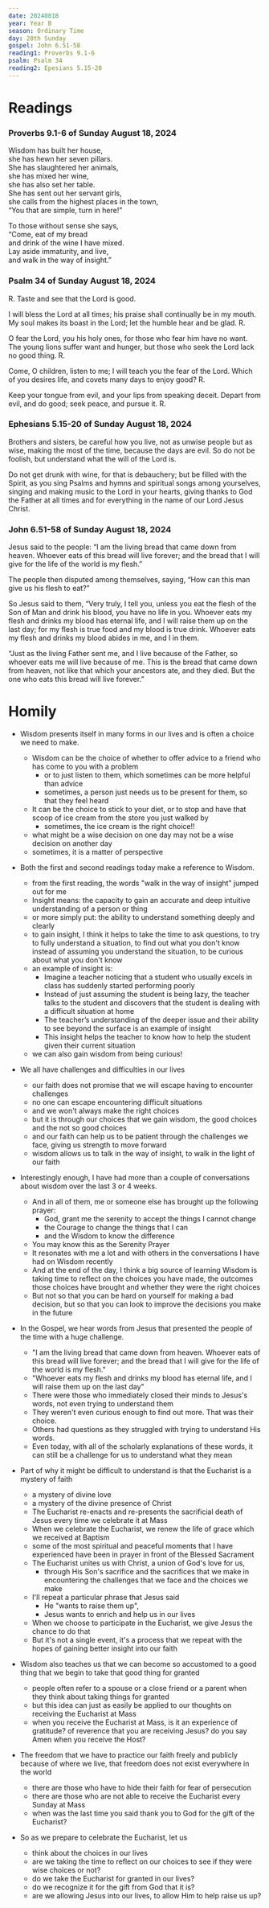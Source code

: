 ```yaml
---
date: 20240818
year: Year B
season: Ordinary Time
day: 20th Sunday
gospel: John 6.51-58
reading1: Proverbs 9.1-6
psalm: Psalm 34
reading2: Epesians 5.15-20
---
```


# Readings

### Proverbs 9.1-6 of Sunday August 18, 2024

Wisdom has built her house,  
she has hewn her seven pillars.  
She has slaughtered her animals,  
she has mixed her wine,  
she has also set her table.  
She has sent out her servant girls,  
she calls from the highest places in the town,  
“You that are simple, turn in here!”  
  
To those without sense she says,  
“Come, eat of my bread  
and drink of the wine I have mixed.  
Lay aside immaturity, and live,  
and walk in the way of insight.”

### Psalm 34 of Sunday August 18, 2024

R. Taste and see that the Lord is good.
  
I will bless the Lord at all times; his praise shall continually be in my mouth. My soul makes its boast in the Lord; let the humble hear and be glad. R.  
  
O fear the Lord, you his holy ones, for those who fear him have no want. The young lions suffer want and hunger, but those who seek the Lord lack no good thing. R.  
  
Come, O children, listen to me; I will teach you the fear of the Lord. Which of you desires life, and covets many days to enjoy good? R.  
  
Keep your tongue from evil, and your lips from speaking deceit. Depart from evil, and do good; seek peace, and pursue it. R.


### Ephesians 5.15-20 of Sunday August 18, 2024

Brothers and sisters, be careful how you live, not as unwise people but as wise, making the most of the time, because the days are evil. So do not be foolish, but understand what the will of the Lord is.  
  
Do not get drunk with wine, for that is debauchery; but be filled with the Spirit, as you sing Psalms and hymns and spiritual songs among yourselves, singing and making music to the Lord in your hearts, giving thanks to God the Father at all times and for everything in the name of our Lord Jesus Christ.

### John 6.51-58 of Sunday August 18, 2024

Jesus said to the people: “I am the living bread that came down from heaven. Whoever eats of this bread will live forever; and the bread that I will give for the life of the world is my flesh.”  
  
The people then disputed among themselves, saying, “How can this man give us his flesh to eat?”  
  
So Jesus said to them, “Very truly, I tell you, unless you eat the flesh of the Son of Man and drink his blood, you have no life in you. Whoever eats my flesh and drinks my blood has eternal life, and I will raise them up on the last day; for my flesh is true food and my blood is true drink. Whoever eats my flesh and drinks my blood abides in me, and I in them.  
  
“Just as the living Father sent me, and I live because of the Father, so whoever eats me will live because of me. This is the bread that came down from heaven, not like that which your ancestors ate, and they died. But the one who eats this bread will live forever.”
# Homily


- Wisdom presents itself in many forms in our lives and is often a choice we need to make.  
	- Wisdom can be the choice of whether to offer advice to a friend who has come to you with a problem
		- or to just listen to them, which sometimes can be more helpful than advice
		- sometimes, a person just needs us to be present for them, so that they feel heard
	- It can be the choice to stick to your diet, or to stop and have that scoop of ice cream from the store you just walked by
		- sometimes, the ice cream is the right choice!!
	- what might be a wise decision on one day may not be a wise decision on another day
	- sometimes, it is a matter of perspective

- Both the first and second readings today make a reference to Wisdom.
	- from the first reading, the words "walk in the way of insight" jumped out for me
	- Insight means: the capacity to gain an accurate and deep intuitive understanding of a person or thing
	- or more simply put: the ability to understand something deeply and clearly
	- to gain insight, I think it helps to take the time to ask questions, to try to fully understand a situation, to find out what you don't know instead of assuming you understand the situation, to be curious about what you don't know
	- an example of insight is:
		- Imagine a teacher noticing that a student who usually excels in class has suddenly started performing poorly
		- Instead of just assuming the student is being lazy, the teacher talks to the student and discovers that the student is dealing with a difficult situation at home
		- The teacher’s understanding of the deeper issue and their ability to see beyond the surface is an example of insight
		- This insight helps the teacher to know how to help the student given their current situation
	- we can also gain wisdom from being curious!
- We all have challenges and difficulties in our lives
	- our faith does not promise that we will escape having to encounter challenges
	- no one can escape encountering difficult situations
	- and we won't always make the right choices
	- but it is through our choices that we gain wisdom, the good choices and the not so good choices
	- and our faith can help us to be patient through the challenges we face, giving us strength to move forward
	- wisdom allows us to talk in the way of insight, to walk in the light of our faith

- Interestingly enough, I have had more than a couple of conversations about wisdom over the last 3 or 4 weeks.
	- And in all of them, me or someone else has brought up the following prayer:
		- God, grant me the serenity to accept the things I cannot change
		- the Courage to change the things that I can
		- and the Wisdom to know the difference
	- You may know this as the Serenity Prayer
	- It resonates with me a lot and with others in the conversations I have had on Wisdom recently
	- And at the end of the day, I think a big source of learning Wisdom is taking time to reflect on the choices you have made, the outcomes those choices have brought and whether they were the right choices
	- But not so that you can be hard on yourself for making a bad decision, but so that you can look to improve the decisions you make in the future

- In the Gospel, we hear words from Jesus that presented the people of the time with a huge challenge.
	- "I am the living bread that came down from heaven. Whoever eats of this bread will live forever; and the bread that I will give for the life of the world is my flesh."
	- "Whoever eats my flesh and drinks my blood has eternal life, and I will raise them up on the last day"
	- There were those who immediately closed their minds to Jesus's words, not even trying to understand them
	- They weren't even curious enough to find out more.  That was their choice.
	- Others had questions as they struggled with trying to understand His words.
	- Even today, with all of the scholarly explanations of these words, it can still be a challenge for us to understand what they mean

- Part of why it might be difficult to understand is that the Eucharist is a mystery of faith
	- a mystery of divine love
	- a mystery of the divine presence of Christ
	- The Eucharist re-enacts and re-presents the sacrificial death of Jesus every time we celebrate it at Mass
	- When we celebrate the Eucharist, we renew the life of grace which we received at Baptism
	- some of the most spiritual and peaceful moments that I have experienced have been in prayer in front of the Blessed Sacrament
	- The Eucharist unites us with Christ, a union of God's love for us, 
		- through His Son's sacrifice and the sacrifices that we make in encountering the challenges that we face and the choices we make
	- I'll repeat a particular phrase that Jesus said
		- He "wants to raise them up", 
		- Jesus wants to enrich and help us in our lives
	- When we choose to participate in the Eucharist, we give Jesus the chance to do that
	- But it's not a single event, it's a process that we repeat with the hopes of gaining better insight into our faith

- Wisdom also teaches us that we can become so accustomed to a good thing that we begin to take that good thing for granted
	- people often refer to a spouse or a close friend or a parent when they think about taking things for granted
	- but this idea can just as easily be applied to our thoughts on receiving the Eucharist at Mass
	- when you receive the Eucharist at Mass, is it an experience of gratitude? of reverence that you are receiving Jesus?  do you say Amen when you receive the Host?

- The freedom that we have to practice our faith freely and publicly because of where we live, that freedom does not exist everywhere in the world
	- there are those who have to hide their faith for fear of persecution
	- there are those who are not able to receive the Eucharist every Sunday at Mass
	- when was the last time you said thank you to God for the gift of the Eucharist?

- So as we prepare to celebrate the Eucharist, let us
	- think about the choices in our lives
	- are we taking the time to reflect on our choices to see if they were wise choices or not?
	- do we take the Eucharist for granted in our lives?
	- do we recognize it for the gift from God that it is?
	- are we allowing Jesus into our lives, to allow Him to help raise us up?
